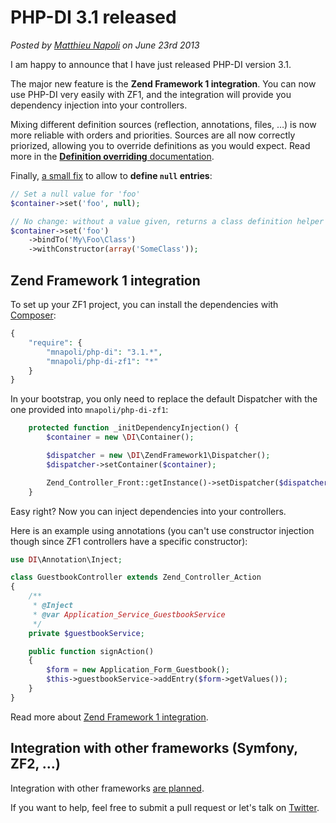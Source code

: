 # PHP-DI 3.1 released

*Posted by [Matthieu Napoli](https://github.com/mnapoli) on June 23rd 2013*

I am happy to announce that I have just released PHP-DI version 3.1.

The major new feature is the **Zend Framework 1 integration**. You can now use PHP-DI very easily with ZF1, and the integration will provide you dependency injection into your controllers.

Mixing different definition sources (reflection, annotations, files, …) is now more reliable with orders and priorities. Sources are all now correctly priorized, allowing you to override definitions as you would expect. Read more in the [**Definition overriding** documentation](../doc/definition-overriding.md).

Finally, [a small fix](https://github.com/mnapoli/PHP-DI/issues/79) to allow to **define `null` entries**:

```php
// Set a null value for 'foo'
$container->set('foo', null);

// No change: without a value given, returns a class definition helper
$container->set('foo')
    ->bindTo('My\Foo\Class')
    ->withConstructor(array('SomeClass'));
```

## Zend Framework 1 integration

To set up your ZF1 project, you can install the dependencies with [Composer](http://getcomposer.org/):

```php
{
    "require": {
        "mnapoli/php-di": "3.1.*",
        "mnapoli/php-di-zf1": "*"
    }
}
```

In your bootstrap, you only need to replace the default Dispatcher with the one provided into `mnapoli/php-di-zf1`:

```php
    protected function _initDependencyInjection() {
        $container = new \DI\Container();

        $dispatcher = new \DI\ZendFramework1\Dispatcher();
        $dispatcher->setContainer($container);

        Zend_Controller_Front::getInstance()->setDispatcher($dispatcher);
    }
```

Easy right? Now you can inject dependencies into your controllers.

Here is an example using annotations (you can't use constructor injection though since ZF1 controllers have a specific constructor):

```php
use DI\Annotation\Inject;

class GuestbookController extends Zend_Controller_Action
{
    /**
     * @Inject
     * @var Application_Service_GuestbookService
     */
    private $guestbookService;

    public function signAction()
    {
        $form = new Application_Form_Guestbook();
        $this->guestbookService->addEntry($form->getValues());
    }
}
```

Read more about [Zend Framework 1 integration](https://github.com/mnapoli/PHP-DI-ZF1).

## Integration with other frameworks (Symfony, ZF2, …)

Integration with other frameworks [are planned](https://github.com/mnapoli/PHP-DI/issues?state=open).

If you want to help, feel free to submit a pull request or let's talk on [Twitter](https://twitter.com/PHPDI).
